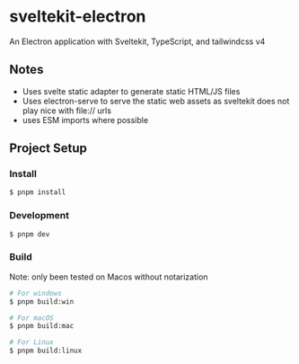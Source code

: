 # sveltekit-electron

An Electron application with Sveltekit, TypeScript, and tailwindcss v4

## Notes

- Uses svelte static adapter to generate static HTML/JS files
- Uses electron-serve to serve the static web assets as sveltekit does not play nice with file:// urls
- uses ESM imports where possible

## Project Setup

### Install

```bash
$ pnpm install
```

### Development

```bash
$ pnpm dev
```

### Build

Note: only been tested on Macos without notarization

```bash
# For windows
$ pnpm build:win

# For macOS
$ pnpm build:mac

# For Linux
$ pnpm build:linux
```
